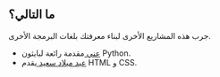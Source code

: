 ## ما التالي؟

جرب هذه المشاريع الأخرى لبناء معرفتك بلغات البرمجة الأخرى.

- [ عني ](https://projects.raspberrypi.org/en/projects/about-me?utm_source=pathway&utm_medium=whatnext&utm_campaign=projects) مقدمة رائعة لبايثون Python.
- [ عيد ميلاد سعيد ](https://projects.raspberrypi.org/en/projects/happy-birthday?utm_source=pathway&utm_medium=whatnext&utm_campaign=projects) يقدم HTML و CSS.
